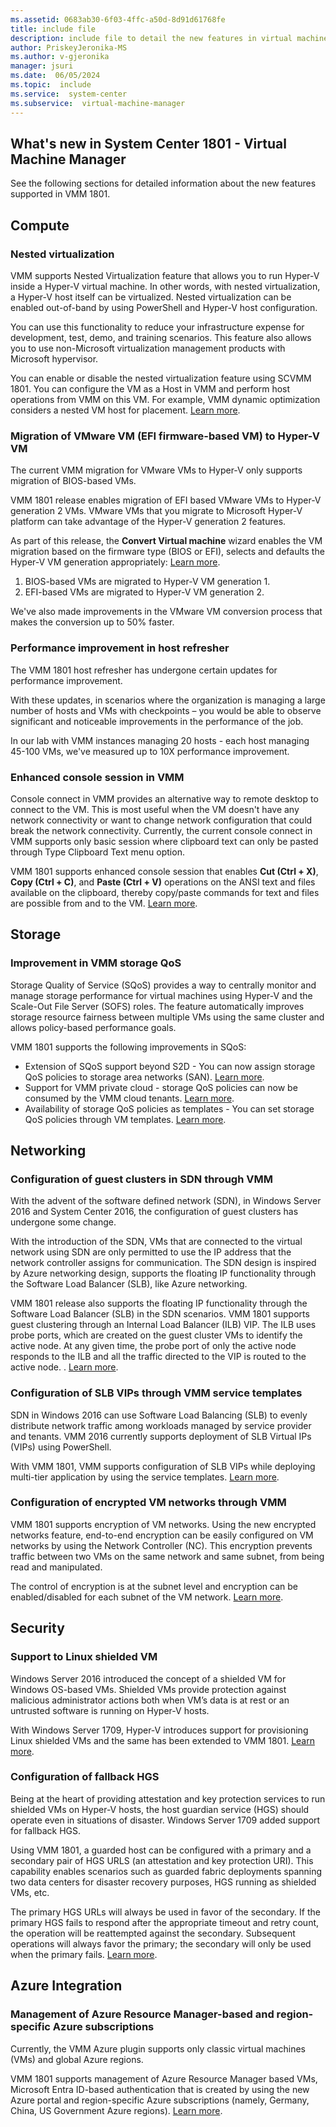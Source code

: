 ```yaml
---
ms.assetid: 0683ab30-6f03-4ffc-a50d-8d91d61768fe
title: include file
description: include file to detail the new features in virtual machine manager 1801.
author: PriskeyJeronika-MS
ms.author: v-gjeronika
manager: jsuri
ms.date:  06/05/2024
ms.topic:  include
ms.service:  system-center
ms.subservice:  virtual-machine-manager
---
```


## What's new in System Center 1801 - Virtual Machine Manager

See the following sections for detailed information about the new features supported in VMM 1801.

## Compute

### Nested virtualization
VMM  supports Nested Virtualization feature that allows you to run Hyper-V inside a Hyper-V virtual machine. In other words, with nested virtualization, a Hyper-V host itself can be virtualized. Nested virtualization can be enabled out-of-band by using PowerShell and Hyper-V host configuration.

You can use this functionality to reduce your infrastructure expense for development, test, demo, and training scenarios. This feature also allows you to use non-Microsoft virtualization management products with Microsoft hypervisor.

You can enable or disable the nested virtualization feature using SCVMM 1801. You can configure the VM as a Host in VMM and perform host operations from VMM on this VM. For example, VMM dynamic optimization considers a nested VM host for placement. [Learn more](../vmm/vm-nested-virtualization.md).


### Migration of VMware VM (EFI firmware-based VM) to Hyper-V VM

The current VMM migration for VMware VMs to Hyper-V only supports migration of BIOS-based VMs.

VMM 1801 release enables migration of EFI based VMware VMs to Hyper-V generation 2 VMs. VMware VMs that you migrate to Microsoft Hyper-V platform can take advantage of the Hyper-V generation 2 features.

As part of this release, the **Convert Virtual machine** wizard enables the VM migration based on the firmware type (BIOS or EFI), selects and defaults the Hyper-V VM generation appropriately: [Learn more](../vmm/vm-convert-vmware.md).

1.	BIOS-based VMs are migrated to Hyper-V VM generation 1.
2.	EFI-based VMs are migrated to Hyper-V VM generation 2.

We've also made improvements in the VMware VM conversion process that makes the conversion up to 50% faster.

### Performance improvement in host refresher

The VMM 1801 host refresher has undergone certain updates for performance improvement.

With these updates, in scenarios where the organization is managing a large number of hosts and VMs with checkpoints – you would be able to observe significant and noticeable improvements in the performance of the job.

In our lab with VMM instances managing 20 hosts - each host managing 45-100 VMs, we've measured up to 10X performance improvement.

### Enhanced console session in VMM

Console connect in VMM provides an alternative way to remote desktop to connect to the VM. This is most useful when the VM doesn't have any network connectivity or want to change network configuration that could break the network connectivity. Currently, the current console connect in VMM supports only basic session where clipboard text can only be pasted through Type Clipboard Text menu option.

VMM 1801 supports enhanced console session that enables **Cut (Ctrl + X)**, **Copy (Ctrl + C)**, and **Paste (Ctrl + V)** operations on the ANSI text and files available on the clipboard, thereby copy/paste commands for text and files are possible from and to the VM. [Learn more](../vmm/enhanced-console-session.md).

## Storage

### Improvement in VMM storage QoS
Storage Quality of Service (SQoS) provides a way to centrally monitor and manage storage performance for virtual machines using Hyper-V and the Scale-Out File Server (SOFS) roles. The feature automatically improves storage resource fairness between multiple VMs using the same cluster and allows policy-based performance goals.

VMM 1801 supports the following improvements in SQoS:

- Extension of SQoS support beyond S2D - You can now assign storage QoS policies to storage area networks (SAN). [Learn more](../vmm/qos-storage-clusters.md).
- Support for VMM private cloud - storage QoS policies can now be consumed by the VMM cloud tenants. [Learn more](../vmm/cloud-create.md).
- Availability of storage QoS policies as templates - You can set storage QoS policies through VM templates. [Learn more](../vmm/library-vm-templates.md).


## Networking

### Configuration of guest clusters in SDN through VMM

With the advent of the software defined network (SDN), in Windows Server 2016 and System Center 2016, the configuration of guest clusters has undergone some change.

With the introduction of the SDN, VMs that are connected to the virtual network using SDN are only permitted to use the IP address that the network controller assigns for communication. The SDN design is inspired by Azure networking design, supports the floating IP functionality through the Software Load Balancer (SLB), like Azure networking.

VMM 1801 release also supports the floating IP functionality through the Software Load Balancer (SLB) in the SDN scenarios. VMM 1801 supports guest clustering through an Internal Load Balancer (ILB) VIP. The ILB uses probe ports, which are created on the guest cluster VMs to identify the active node. At any given time, the probe port of only the active node responds to the ILB and all the traffic directed to the VIP is routed to the active node.
. [Learn more](../vmm/sdn-guest-clusters.md).

### Configuration of  SLB VIPs through VMM service templates
SDN in Windows 2016 can use Software Load Balancing (SLB) to evenly distribute network traffic among workloads managed by service provider and tenants. VMM 2016 currently supports deployment of  SLB Virtual IPs (VIPs) using PowerShell.

With VMM 1801, VMM supports configuration of SLB VIPs while deploying multi-tier application by using the service templates. [Learn more](../vmm/sdn-configure-slb-vip.md).

### Configuration of encrypted VM networks through VMM

VMM 1801 supports encryption of VM networks. Using the new encrypted networks feature, end-to-end encryption can be easily configured on VM networks by using the Network Controller (NC). This encryption prevents traffic between two VMs on the same network and same subnet, from being read and manipulated.

The control of encryption is at the subnet level and encryption can be enabled/disabled for each subnet of the VM network. [Learn more](../vmm/sdn-encrypt-networks.md).

## Security

### Support to Linux shielded VM
Windows Server 2016 introduced the concept of a shielded VM for Windows OS-based VMs. Shielded VMs provide protection against malicious administrator actions both when VM’s data is at rest or an untrusted software is running on Hyper-V hosts.

With Windows Server 1709, Hyper-V introduces support for provisioning Linux shielded VMs and the same has been extended to VMM 1801. [Learn more](/windows-server/virtualization/guarded-fabric-shielded-vm/guarded-fabric-create-a-linux-shielded-vm-template).

### Configuration of fallback HGS
Being at the heart of providing attestation and key protection services to run shielded VMs on Hyper-V hosts, the host guardian service (HGS) should operate even in situations of disaster. Windows Server 1709 added support for fallback HGS.

Using VMM 1801, a guarded host can be configured with a primary and a secondary pair of HGS URLS (an attestation and key protection URI). This capability enables scenarios such as guarded fabric deployments spanning two data centers for disaster recovery purposes, HGS running as shielded VMs, etc.

The primary HGS URLs will always be used in favor of the secondary. If the primary HGS fails to respond after the appropriate timeout and retry count, the operation will be reattempted against the secondary. Subsequent operations will always favor the primary; the secondary will only be used when the primary fails. [Learn more](../vmm/guarded-fallback-hgs.md).

## Azure Integration

### Management of Azure Resource Manager-based and region-specific Azure subscriptions

Currently, the VMM Azure plugin supports only classic virtual machines (VMs) and global Azure regions.

VMM 1801 supports management of Azure Resource Manager based VMs, Microsoft Entra ID-based authentication that is created by using the new Azure portal and region-specific Azure subscriptions (namely, Germany, China, US Government Azure regions). [Learn more](../vmm/vms-manage-azure-ad-and-region-specific.md).